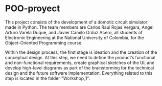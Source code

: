 # POO-proyect
This project consists of the development of a domotic circuit simulator made in Python. The team members are Carlos Raul Rojas Vergara, Angel Arturo Varela Duque, and Javier Camilo Orduz Acero, all students of Electronic Engineering at the National University of Colombia, for the Object-Oriented Programming course.

Within the design process, the first stage is ideation and the creation of the conceptual design. At this step, we need to define the product’s functional and non-functional requirements, create graphical sketches of the UI, and develop high-level diagrams as part of the brainstorming for the technical design and the future software implementation. Everything related to this step is located in the folder "Workshop_1".
